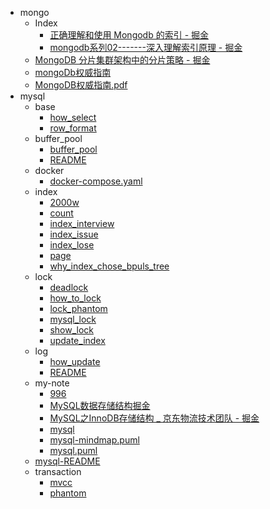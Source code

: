 - mongo
  - Index
    - [正确理解和使用 Mongodb 的索引 - 掘金](./mongo/Index/正确理解和使用%20Mongodb%20的索引%20-%20掘金.md)
    - [mongodb系列02-------深入理解索引原理 - 掘金](./mongo/Index/mongodb系列02-------深入理解索引原理%20-%20掘金.md)
  - [MongoDB 分片集群架构中的分片策略 - 掘金](./mongo/MongoDB%20分片集群架构中的分片策略%20-%20掘金.md)
  - [mongoDb权威指南](./mongo/bookMongoDb权威指南.md)
  - [MongoDB权威指南.pdf](./mongo/MongoDB权威指南.pdf)
- mysql
  - base
    - [how_select](./mysql/base/how_select.md)
    - [row_format](./mysql/base/row_format.md)
  - buffer_pool
    - [buffer_pool](./mysql/buffer_pool/buffer_pool.md)
    - [README](./mysql/buffer_pool/README.md)
  - docker
    - [docker-compose.yaml](./mysql/docker/docker-compose.yaml)
  - index
    - [2000w](./mysql/index/2000w.md)
    - [count](./mysql/index/count.md)
    - [index_interview](./mysql/index/index_interview.md)
    - [index_issue](./mysql/index/index_issue.md)
    - [index_lose](./mysql/index/index_lose.md)
    - [page](./mysql/index/page.md)
    - [why_index_chose_bpuls_tree](./mysql/index/why_index_chose_bpuls_tree.md)
  - lock
    - [deadlock](./mysql/lock/deadlock.md)
    - [how_to_lock](./mysql/lock/how_to_lock.md)
    - [lock_phantom](./mysql/lock/lock_phantom.md)
    - [mysql_lock](./mysql/lock/mysql_lock.md)
    - [show_lock](./mysql/lock/show_lock.md)
    - [update_index](./mysql/lock/update_index.md)
  - log
    - [how_update](./mysql/log/how_update.md)
    - [README](./mysql/log/README.md)
  - my-note
    - [996](./mysql/my-note/996.md)
    - [MySQL数据存储结构掘金](./mysql/my-note/MySQL数据存储结构掘金.md)
    - [MySQL之InnoDB存储结构 _ 京东物流技术团队 - 掘金](./mysql/my-note/MySQL之InnoDB存储结构%20_%20京东物流技术团队%20-%20掘金.md)
    - [mysql](./mysql/my-note/mysql.md)
    - [mysql-mindmap.puml](./mysql/my-note/mysql-mindmap.puml)
    - [mysql.puml](./mysql/my-note/mysql.puml)
  - [mysql-README](./mysql/mysql-README.md)
  - transaction
    - [mvcc](./mysql/transaction/mvcc.md)
    - [phantom](./mysql/transaction/phantom.md)
